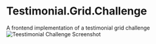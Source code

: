 # Testimonial.Grid.Challenge
A frontend implementation of a testimonial grid challenge
![Teestimonial Challenge Screenshot](https://github.com/Ozeal/Testimonial.Grid.Challenge/assets/23063545/19e3a0b2-2cc8-461c-b2c5-2fbb18665b6c)
